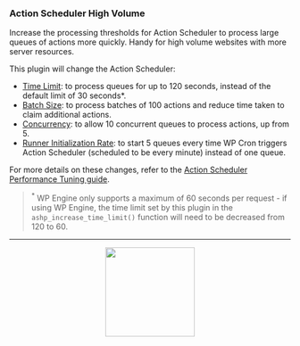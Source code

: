 ### Action Scheduler High Volume

Increase the processing thresholds for Action Scheduler to process large queues of actions more quickly. Handy for high volume websites with more server resources.

This plugin will change the Action Scheduler:

* [Time Limit](https://actionscheduler.org/perf/#increasing-time-limit): to process queues for up to 120 seconds, instead of the default limit of 30 seconds*.
* [Batch Size](https://actionscheduler.org/perf/#increasing-batch-size): to process batches of 100 actions and reduce time taken to claim additional actions.
* [Concurrency](https://actionscheduler.org/perf/#increasing-concurrent-batches): to allow 10 concurrent queues to process actions, up from 5.
* [Runner Initialization Rate](https://actionscheduler.org/perf/#increasing-initialisation-rate-of-runners): to start 5 queues every time WP Cron triggers Action Scheduler (scheduled to be every minute) instead of one queue.

For more details on these changes, refer to the [Action Scheduler Performance Tuning guide](https://actionscheduler.org/perf/).

> <sup>*</sup> WP Engine only supports a maximum of 60 seconds per request - if using WP Engine, the time limit set by this plugin in the `ashp_increase_time_limit()` function will need to be decreased from 120 to 60.

---

<p align="center">
<img src="https://cloud.githubusercontent.com/assets/235523/11986380/bb6a0958-a983-11e5-8e9b-b9781d37c64a.png" width="160">
</p>
